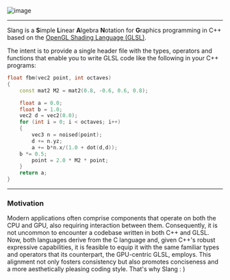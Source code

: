 ![image](https://github.com/pierodn/slang/assets/85252731/3a8c8b2b-cd6b-48c9-95a5-c597b036b8f5)

___
Slang is a **S**imple **L**inear **A**lgebra **N**otation for **G**raphics programming in C++ based on the [OpenGL Shading Language (GLSL)](https://registry.khronos.org/OpenGL/specs/gl/GLSLangSpec.4.50.pdf).

The intent is to provide a single header file with the types, operators and functions that enable you to write GLSL code like the following in your C++ programs:
```C++
float fbm(vec2 point, int octaves)
{
    const mat2 M2 = mat2(0.8, -0.6, 0.6, 0.8);

    float a = 0.0;
    float b = 1.0;
    vec2 d = vec2(0.0);
    for (int i = 0; i < octaves; i++)
    {
        vec3 n = noised(point);
        d += n.yz;
        a += b*n.x/(1.0 + dot(d,d));
	b *= 0.5;
        point = 2.0 * M2 * point;
    }
    return a;
}
```
___
### Motivation
Modern applications often comprise components that operate on both the CPU and GPU, also requiring interaction between them. Consequently, it is not uncommon to encounter a codebase written in both C++ and GLSL. Now, both languages derive from the C language and, given C++'s robust expressive capabilities, it is feasible to equip it with the same familiar types and operators that its counterpart, the GPU-centric GLSL, employs. This alignment not only fosters consistency but also promotes conciseness and a more aesthetically pleasing coding style. That's why Slang : )
